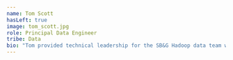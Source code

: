 ```yaml
---
name: Tom Scott
hasLeft: true
image: tom_scott.jpg
role: Principal Data Engineer
tribe: Data
bio: "Tom provided technical leadership for the SB&G Hadoop data team when he wasn't driving his family around in his minibus. After working in our cutting edge team till Nov 2015, he now works for Cloudera."
---
```

